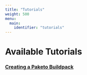 ```yaml
---
title: "Tutorials"
weight: 500
menu:
  main:
    identifier: "tutorials"
---
```



# Available Tutorials

### [Creating a Paketo Buildpack](/docs/tutorials/create-paketo-buildpack)
